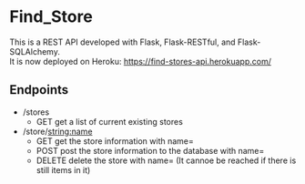 # Find_Store

This is a REST API developed with Flask, Flask-RESTful, and Flask-SQLAlchemy.
<br />
It is now deployed on Heroku: https://find-stores-api.herokuapp.com/


## Endpoints
* /stores   
    * GET  get a list of current existing stores
* /store/<string:name>
    * GET  get the store information with name=<name>
    * POST  post the store information to the database with name=<name>
    * DELETE  delete the store with name=<name> (It cannoe be reached if there is still items in it)
